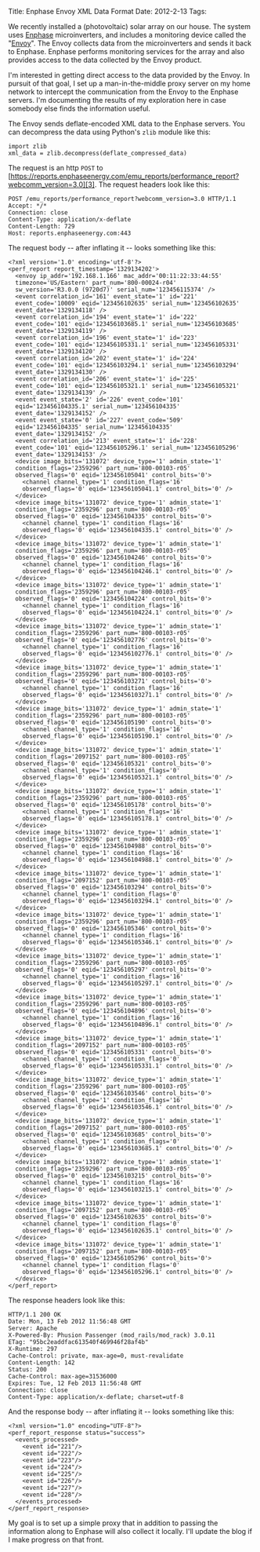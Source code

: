 Title: Enphase Envoy XML Data Format
Date: 2012-2-13
Tags: 

We recently installed a (photovoltaic) solar array on our house.  The system uses [Enphase][1] microinverters, and includes a monitoring device called the "[Envoy][2]".  The Envoy collects data from the microinverters and sends it back to Enphase.  Enphase performs monitoring services for the array and also provides access to the data collected by the Envoy product.  
  
I'm interested in getting direct access to the data provided by the Envoy.  In pursuit of that goal, I set up a man-in-the-middle proxy server on my home network to intercept the communication from the Envoy to the Enphase servers.  I'm documenting the results of my exploration here in case somebody else finds the information useful.  
  
The Envoy sends deflate-encoded XML data to the Enphase servers. You can decompress the data using Python's `zlib` module like this:  
  

    
    import zlib
    xml_data = zlib.decompress(deflate_compressed_data)
    

  
The request is an http `POST` to [https://reports.enphaseenergy.com/emu_reports/performance_report?webcomm_version=3.0][3]. The request headers look like this:  
  

    
    POST /emu_reports/performance_report?webcomm_version=3.0 HTTP/1.1
    Accept: */*
    Connection: close
    Content-Type: application/x-deflate
    Content-Length: 729
    Host: reports.enphaseenergy.com:443
    

  
The request body -- after inflating it -- looks something like this:  
  

    
    <?xml version='1.0' encoding='utf-8'?>
    <perf_report report_timestamp='1329134202'>
      <envoy ip_addr='192.168.1.166' mac_addr='00:11:22:33:44:55'
      timezone='US/Eastern' part_num='800-00024-r04'
      sw_version='R3.0.0 (9720d7)' serial_num='123456115374' />
      <event correlation_id='161' event_state='1' id='221'
      event_code='10009' eqid='123456102635' serial_num='123456102635'
      event_date='1329134118' />
      <event correlation_id='194' event_state='1' id='222'
      event_code='101' eqid='123456103685.1' serial_num='123456103685'
      event_date='1329134119' />
      <event correlation_id='196' event_state='1' id='223'
      event_code='101' eqid='123456105331.1' serial_num='123456105331'
      event_date='1329134120' />
      <event correlation_id='202' event_state='1' id='224'
      event_code='101' eqid='123456103294.1' serial_num='123456103294'
      event_date='1329134130' />
      <event correlation_id='206' event_state='1' id='225'
      event_code='101' eqid='123456105321.1' serial_num='123456105321'
      event_date='1329134139' />
      <event event_state='2' id='226' event_code='101'
      eqid='123456104335.1' serial_num='123456104335'
      event_date='1329134152' />
      <event event_state='0' id='227' event_code='509'
      eqid='123456104335' serial_num='123456104335'
      event_date='1329134152' />
      <event correlation_id='213' event_state='1' id='228'
      event_code='101' eqid='123456105296.1' serial_num='123456105296'
      event_date='1329134153' />
      <device image_bits='131072' device_type='1' admin_state='1'
      condition_flags='2359296' part_num='800-00103-r05'
      observed_flags='0' eqid='123456105041' control_bits='0'>
        <channel channel_type='1' condition_flags='16'
        observed_flags='0' eqid='123456105041.1' control_bits='0' />
      </device>
      <device image_bits='131072' device_type='1' admin_state='1'
      condition_flags='2359296' part_num='800-00103-r05'
      observed_flags='0' eqid='123456104335' control_bits='0'>
        <channel channel_type='1' condition_flags='16'
        observed_flags='0' eqid='123456104335.1' control_bits='0' />
      </device>
      <device image_bits='131072' device_type='1' admin_state='1'
      condition_flags='2359296' part_num='800-00103-r05'
      observed_flags='0' eqid='123456104246' control_bits='0'>
        <channel channel_type='1' condition_flags='16'
        observed_flags='0' eqid='123456104246.1' control_bits='0' />
      </device>
      <device image_bits='131072' device_type='1' admin_state='1'
      condition_flags='2359296' part_num='800-00103-r05'
      observed_flags='0' eqid='123456104224' control_bits='0'>
        <channel channel_type='1' condition_flags='16'
        observed_flags='0' eqid='123456104224.1' control_bits='0' />
      </device>
      <device image_bits='131072' device_type='1' admin_state='1'
      condition_flags='2359296' part_num='800-00103-r05'
      observed_flags='0' eqid='123456102776' control_bits='0'>
        <channel channel_type='1' condition_flags='16'
        observed_flags='0' eqid='123456102776.1' control_bits='0' />
      </device>
      <device image_bits='131072' device_type='1' admin_state='1'
      condition_flags='2359296' part_num='800-00103-r05'
      observed_flags='0' eqid='123456103271' control_bits='0'>
        <channel channel_type='1' condition_flags='16'
        observed_flags='0' eqid='123456103271.1' control_bits='0' />
      </device>
      <device image_bits='131072' device_type='1' admin_state='1'
      condition_flags='2359296' part_num='800-00103-r05'
      observed_flags='0' eqid='123456105190' control_bits='0'>
        <channel channel_type='1' condition_flags='16'
        observed_flags='0' eqid='123456105190.1' control_bits='0' />
      </device>
      <device image_bits='131072' device_type='1' admin_state='1'
      condition_flags='2097152' part_num='800-00103-r05'
      observed_flags='0' eqid='123456105321' control_bits='0'>
        <channel channel_type='1' condition_flags='0'
        observed_flags='0' eqid='123456105321.1' control_bits='0' />
      </device>
      <device image_bits='131072' device_type='1' admin_state='1'
      condition_flags='2359296' part_num='800-00103-r05'
      observed_flags='0' eqid='123456105178' control_bits='0'>
        <channel channel_type='1' condition_flags='16'
        observed_flags='0' eqid='123456105178.1' control_bits='0' />
      </device>
      <device image_bits='131072' device_type='1' admin_state='1'
      condition_flags='2359296' part_num='800-00103-r05'
      observed_flags='0' eqid='123456104988' control_bits='0'>
        <channel channel_type='1' condition_flags='16'
        observed_flags='0' eqid='123456104988.1' control_bits='0' />
      </device>
      <device image_bits='131072' device_type='1' admin_state='1'
      condition_flags='2097152' part_num='800-00103-r05'
      observed_flags='0' eqid='123456103294' control_bits='0'>
        <channel channel_type='1' condition_flags='0'
        observed_flags='0' eqid='123456103294.1' control_bits='0' />
      </device>
      <device image_bits='131072' device_type='1' admin_state='1'
      condition_flags='2359296' part_num='800-00103-r05'
      observed_flags='0' eqid='123456105346' control_bits='0'>
        <channel channel_type='1' condition_flags='16'
        observed_flags='0' eqid='123456105346.1' control_bits='0' />
      </device>
      <device image_bits='131072' device_type='1' admin_state='1'
      condition_flags='2359296' part_num='800-00103-r05'
      observed_flags='0' eqid='123456105297' control_bits='0'>
        <channel channel_type='1' condition_flags='16'
        observed_flags='0' eqid='123456105297.1' control_bits='0' />
      </device>
      <device image_bits='131072' device_type='1' admin_state='1'
      condition_flags='2359296' part_num='800-00103-r05'
      observed_flags='0' eqid='123456104896' control_bits='0'>
        <channel channel_type='1' condition_flags='16'
        observed_flags='0' eqid='123456104896.1' control_bits='0' />
      </device>
      <device image_bits='131072' device_type='1' admin_state='1'
      condition_flags='2097152' part_num='800-00103-r05'
      observed_flags='0' eqid='123456105331' control_bits='0'>
        <channel channel_type='1' condition_flags='0'
        observed_flags='0' eqid='123456105331.1' control_bits='0' />
      </device>
      <device image_bits='131072' device_type='1' admin_state='1'
      condition_flags='2359296' part_num='800-00103-r05'
      observed_flags='0' eqid='123456103546' control_bits='0'>
        <channel channel_type='1' condition_flags='16'
        observed_flags='0' eqid='123456103546.1' control_bits='0' />
      </device>
      <device image_bits='131072' device_type='1' admin_state='1'
      condition_flags='2097152' part_num='800-00103-r05'
      observed_flags='0' eqid='123456103685' control_bits='0'>
        <channel channel_type='1' condition_flags='0'
        observed_flags='0' eqid='123456103685.1' control_bits='0' />
      </device>
      <device image_bits='131072' device_type='1' admin_state='1'
      condition_flags='2359296' part_num='800-00103-r05'
      observed_flags='0' eqid='123456103215' control_bits='0'>
        <channel channel_type='1' condition_flags='16'
        observed_flags='0' eqid='123456103215.1' control_bits='0' />
      </device>
      <device image_bits='131072' device_type='1' admin_state='1'
      condition_flags='2097152' part_num='800-00103-r05'
      observed_flags='0' eqid='123456102635' control_bits='0'>
        <channel channel_type='1' condition_flags='0'
        observed_flags='0' eqid='123456102635.1' control_bits='0' />
      </device>
      <device image_bits='131072' device_type='1' admin_state='1'
      condition_flags='2097152' part_num='800-00103-r05'
      observed_flags='0' eqid='123456105296' control_bits='0'>
        <channel channel_type='1' condition_flags='0'
        observed_flags='0' eqid='123456105296.1' control_bits='0' />
      </device>
    </perf_report>
    

  
The response headers look like this:  
  

    
    HTTP/1.1 200 OK
    Date: Mon, 13 Feb 2012 11:56:48 GMT
    Server: Apache
    X-Powered-By: Phusion Passenger (mod_rails/mod_rack) 3.0.11
    ETag: "95bc2eaddfac613540f469946f28af4b"
    X-Runtime: 297
    Cache-Control: private, max-age=0, must-revalidate
    Content-Length: 142
    Status: 200
    Cache-Control: max-age=31536000
    Expires: Tue, 12 Feb 2013 11:56:48 GMT
    Connection: close
    Content-Type: application/x-deflate; charset=utf-8
    

  
And the response body -- after inflating it -- looks something like this:  
  

    
    <?xml version="1.0" encoding="UTF-8"?>
    <perf_report_response status="success">
      <events_processed>
        <event id="221"/>
        <event id="222"/>
        <event id="223"/>
        <event id="224"/>
        <event id="225"/>
        <event id="226"/>
        <event id="227"/>
        <event id="228"/>
      </events_processed>
    </perf_report_response>
    

  
My goal is to set up a simple proxy that in addition to passing the information along to Enphase will also collect it locally. I'll update the blog if I make progress on that front.  


   [1]: http://enphase.com/
   [2]: http://enphase.com/products/envoy/
   [3]: https://reports.enphaseenergy.com/emu_reports/performance_report?webcomm_version=3.0

